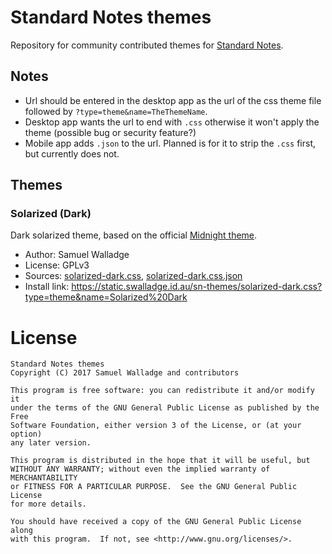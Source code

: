 
# Standard Notes themes

Repository for community contributed themes for [Standard Notes](https://standardnotes.org/).

## Notes

- Url should be entered in the desktop app as the url of the css theme file
  followed by `?type=theme&name=TheThemeName`.
- Desktop app wants the url to end with `.css` otherwise it won't apply the
  theme (possible bug or security feature?)
- Mobile app adds `.json` to the url. Planned is for it to strip the `.css`
  first, but currently does not.

## Themes


### Solarized (Dark)

Dark solarized theme, based on the official [Midnight theme](https://standardnotes.org/extensions/midnight).

- Author: Samuel Walladge
- License: GPLv3
- Sources:
  [solarized-dark.css](https://github.com/swalladge/sn-themes/blob/master/solarized-dark.css),
  [solarized-dark.css.json](https://github.com/swalladge/sn-themes/blob/master/solarized-dark.css.json)
- Install link: <https://static.swalladge.id.au/sn-themes/solarized-dark.css?type=theme&name=Solarized%20Dark>


# License

    Standard Notes themes
    Copyright (C) 2017 Samuel Walladge and contributors

    This program is free software: you can redistribute it and/or modify it
    under the terms of the GNU General Public License as published by the Free
    Software Foundation, either version 3 of the License, or (at your option)
    any later version.

    This program is distributed in the hope that it will be useful, but
    WITHOUT ANY WARRANTY; without even the implied warranty of MERCHANTABILITY
    or FITNESS FOR A PARTICULAR PURPOSE.  See the GNU General Public License
    for more details.

    You should have received a copy of the GNU General Public License along
    with this program.  If not, see <http://www.gnu.org/licenses/>.
